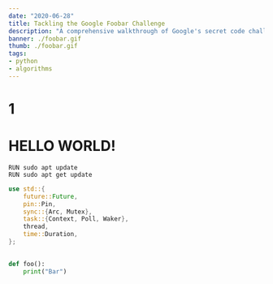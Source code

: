 ```yaml
---
date: "2020-06-28"
title: Tackling the Google Foobar Challenge
description: "A comprehensive walkthrough of Google's secret code challenge"
banner: ./foobar.gif
thumb: ./foobar.gif
tags: 
- python
- algorithms
---
```



# 1
# HELLO WORLD!

<HelloWorld/>

```docker:Dockerfile
RUN sudo apt update
RUN sudo apt get update
```


```rust:waker.rs
use std::{
    future::Future,
    pin::Pin,
    sync::{Arc, Mutex},
    task::{Context, Poll, Waker},
    thread,
    time::Duration,
};
 
```


```python
def foo():
    print("Bar")

```